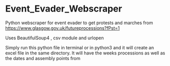 # Event_Evader_Webscraper
 Python webscraper for event evader to get protests and marches from https://www.glasgow.gov.uk/futureprocessions?fPst=1

Uses BeautifulSoup4 , csv module and urlopen

Simply run this python file in terminal or in python3 and it will create an excel file in the same directory. It will have the weeks processions as well as the dates and assembly points from 
